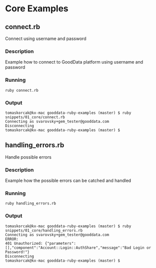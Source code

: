 # Core Examples

## connect.rb 

Connect using username and password

### Description

Example how to connect to GoodData platform using username and password

### Running

```
ruby connect.rb
```

### Output

```
tomaskorcak@kx-mac gooddata-ruby-examples (master) $ ruby snippets/01_core/connect.rb
Connecting as svarovsky+gem_tester@gooddata.com
Disconnecting
tomaskorcak@kx-mac gooddata-ruby-examples (master) $
```

## handling_errors.rb 

Handle possible errors

### Description

Example how the possible errors can be catched and handled

### Running

```
ruby handling_errors.rb
```

### Output

```
tomaskorcak@kx-mac gooddata-ruby-examples (master) $ ruby snippets/01_core/handling_errors.rb
Connecting as svarovsky+gem_tester@gooddata.com
ERROR:
401 Unauthorized: {"parameters":[],"component":"Account::Login::AuthShare","message":"Bad Login or Password!"}
Disconnecting
tomaskorcak@kx-mac gooddata-ruby-examples (master) $
```
